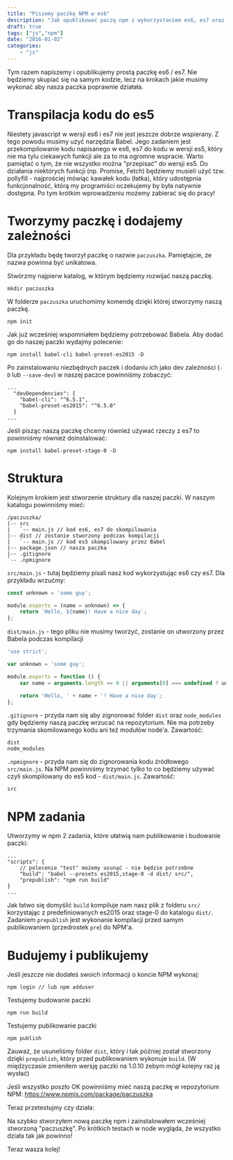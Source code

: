 ```yaml
---
title: "Piszemy paczkę NPM w es6"
description: "Jak opublikować paczę npm z wykorzystaniem es6, es7 oraz Babel CLI"
draft: true
tags: ["js","npm"]
date: "2016-01-02"
categories:
    - "js"
---
```

Tym razem napiszemy i opublikujemy prostą paczkę es6 / es7.
Nie będziemy skupiać się na samym kodzie, lecz na krokach jakie musimy wykonać aby nasza paczka poprawnie działała.

# Transpilacja kodu do es5

Niestety javascript w wersji es6 i es7 nie jest jeszcze dobrze wspierany. Z tego powodu musimy użyć narzędzia Babel.
Jego zadaniem jest przekompilowanie kodu napisanego w es6, es7 do kodu w wersji es5,
który nie ma tylu ciekawych funkcji ale za to ma ogromne wspracie.
Warto pamiętać o tym, że nie wszystko można "przepisać" do wersji es5.
Do działania niektórych funkcji (np. Promise, Fetch) będziemy musieli użyć tzw. pollyfill - najprościej mówiąc kawałek kodu (łatka),
który udostępnia funkcjonalność, którą my programiści oczekujemy by była natywnie dostępna.
Po tym krótkim wprowadzeniu możemy zabierać się do pracy!

# Tworzymy paczkę i dodajemy zależności
Dla przykładu będę tworzył paczkę o nazwie `paczuszka`. Pamiętajcie, że nazwa powinna być unikatowa.

Stwórzmy najpierw katalog, w którym będziemy rozwijać naszą paczkę.
```
mkdir paczuszka
```

W folderze `paczuszka` uruchomimy komendę dzięki której stworzymy naszą paczkę.
```
npm init
```
<script type="text/javascript" src="https://asciinema.org/a/7apokxfs2ic8dgukks0lc29ks.js" id="asciicast-7apokxfs2ic8dgukks0lc29ks" async></script>

Jak już wcześniej wspomniałem będziemy potrzebować Babela. Aby dodać go do naszej paczki wydajmy polecenie:
```
npm install babel-cli babel-preset-es2015 -D
```
<script type="text/javascript" src="https://asciinema.org/a/ax6lwp6dv34h29k1q11npdps5.js" id="asciicast-ax6lwp6dv34h29k1q11npdps5" async></script>

Po zainstalowaniu niezbędnych paczek i dodaniu ich jako dev zależności (`-D` lub `--save-dev`) w naszej paczce
powinniśmy zobaczyć:
```
...
  "devDependencies": {
    "babel-cli": "^6.5.1",
    "babel-preset-es2015": "^6.5.0"
  }
...
```
Jeśli pisząc naszą paczkę chcemy również używać rzeczy z es7 to powinniśmy również doinstalować:
```
npm install babel-preset-stage-0 -D
```

# Struktura
Kolejnym krokiem jest stworzenie struktury dla naszej paczki. W naszym katalogu powinniśmy mieć:
```
/paczuszka/
|-- src
|   `-- main.js // kod es6, es7 do skompilowania
|-- dist // zostanie stworzony podczas kompilacji
|   `-- main.js // kod es5 skompilowany przez Babel
|-- package.json // nasza paczka
|-- .gitignore
`-- .npmignore
```

`src/main.js` - tutaj będziemy pisali nasz kod wykorzystując es6 czy es7. Dla przykładu wrzućmy:

```js
const unknown = 'some guy';

module.exports = (name = unknown) => {
    return `Hello, ${name}! Have a nice day`;
};
```

`dist/main.js` - tego pliku nie musimy tworzyć, zostanie on utworzony przez Babela podczas kompilacji
```js
'use strict';

var unknown = 'some guy';

module.exports = function () {
    var name = arguments.length <= 0 || arguments[0] === undefined ? unknown : arguments[0];

    return 'Hello, ' + name + '! Have a nice day';
};
```

`.gitignore` - przyda nam się aby zignorować folder `dist` oraz `node_modules` gdy będziemy naszą paczkę wrzucać na repozytorium. Nie ma potrzeby trzymania skomilowanego kodu ani też modułów node'a. Zawartość:
```
dist
node_modules
```

`.npmignore` - przyda nam się do zignorowania kodu źródłowego `src/main.js`. Na NPM powinniśmy trzymać tylko to co będziemy używać
czyli skompilowany do es5 kod - `dist/main.js`. Zawartość:
```
src
```

# NPM zadania
Utworzymy w npm 2 zadania, które ułatwią nam publikowanie i budowanie paczki:

```
...
"scripts": {
    // polecenie "test" możemy usunąć - nie będzie potrzebne
    "build": "babel --presets es2015,stage-0 -d dist/ src/",
    "prepublish": "npm run build"
}
...
```

Jak łatwo się domyślić `build` kompiluje nam nasz plik z folderu `src/` korzystając z predefiniowanych
es2015 oraz stage-0 do katalogu `dist/`. Zadaniem `prepublish` jest wykonanie kompilacji przed samym publikowaniem (przedrostek `pre`) do NPM'a.

# Budujemy i publikujemy
Jeśli jeszcze nie dodałeś swoich informacji o koncie NPM wykonaj:
```
npm login // lub npm adduser
```

Testujemy budowanie paczki
```
npm run build
```
<script type="text/javascript" src="https://asciinema.org/a/1gv379fpuffq04u7m8nxusccc.js" id="asciicast-1gv379fpuffq04u7m8nxusccc" async></script>

Testujemy publikowanie paczki
```
npm publish
```

<script type="text/javascript" src="https://asciinema.org/a/bmpt7ffoueqyc21gr2nivcd43.js" id="asciicast-bmpt7ffoueqyc21gr2nivcd43" async></script>

Zauważ, że usuneliśmy folder `dist`, który i tak później został stworzony dzięki `prepublish`, który
przed publikowaniem wykonuje `build`. (W międzyczasie zmieniłem wersję paczki na 1.0.10 żebym mógł kolejny raz ją wysłać)

Jeśli wszystko poszło OK powinniśmy mieć naszą paczkę w repozytorium NPM:
https://www.npmjs.com/package/paczuszka

Teraz przetestujmy czy działa:
<script type="text/javascript" src="https://asciinema.org/a/4rjfzjwhfv7jxfmtbeknjtvb3.js" id="asciicast-4rjfzjwhfv7jxfmtbeknjtvb3" async></script>

Na szybko stworzyłem nową paczkę npm i zainstalowałem wcześniej stworzoną "paczuszkę". Po krótkich testach w node
wygląda, że wszystko działa tak jak powinno!

Teraz wasza kolej!


